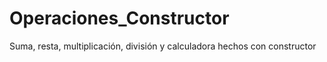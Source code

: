 # Operaciones_Constructor
Suma, resta, multiplicación, división y calculadora hechos con constructor
